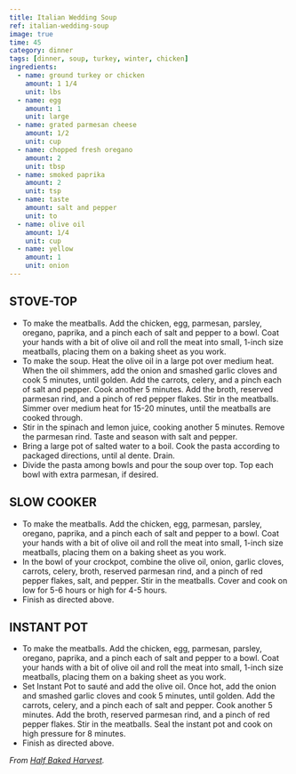 ```yaml
---
title: Italian Wedding Soup
ref: italian-wedding-soup
image: true
time: 45
category: dinner
tags: [dinner, soup, turkey, winter, chicken]
ingredients:
  - name: ground turkey or chicken
    amount: 1 1/4
    unit: lbs
  - name: egg
    amount: 1 
    unit: large
  - name: grated parmesan cheese
    amount: 1/2
    unit: cup
  - name: chopped fresh oregano
    amount: 2
    unit: tbsp
  - name: smoked paprika
    amount: 2
    unit: tsp
  - name: taste
    amount: salt and pepper
    unit: to
  - name: olive oil
    amount: 1/4
    unit: cup
  - name: yellow
    amount: 1
    unit: onion
---
```



## STOVE-TOP
- To make the meatballs. Add the chicken, egg, parmesan, parsley, oregano, paprika, and a pinch each of salt and pepper to a bowl. Coat your hands with a bit of olive oil and roll the meat into small, 1-inch size meatballs, placing them on a baking sheet as you work.
- To make the soup. Heat the olive oil in a large pot over medium heat. When the oil shimmers, add the onion and smashed garlic cloves and cook 5 minutes, until golden. Add the carrots, celery, and a pinch each of salt and pepper. Cook another 5 minutes. Add the broth, reserved parmesan rind, and a pinch of red pepper flakes. Stir in the meatballs. Simmer over medium heat for 15-20 minutes, until the meatballs are cooked through.
- Stir in the spinach and lemon juice, cooking another 5 minutes. Remove the parmesan rind. Taste and season with salt and pepper.
- Bring a large pot of salted water to a boil. Cook the pasta according to packaged directions, until al dente. Drain.
- Divide the pasta among bowls and pour the soup over top. Top each bowl with extra parmesan, if desired.

## SLOW COOKER
- To make the meatballs. Add the chicken, egg, parmesan, parsley, oregano, paprika, and a pinch each of salt and pepper to a bowl. Coat your hands with a bit of olive oil and roll the meat into small, 1-inch size meatballs, placing them on a baking sheet as you work.
- In the bowl of your crockpot, combine the olive oil, onion, garlic cloves, carrots, celery, broth, reserved parmesan rind, and a pinch of red pepper flakes, salt, and pepper. Stir in the meatballs. Cover and cook on low for 5-6 hours or high for 4-5 hours. 
- Finish as directed above.

## INSTANT POT
- To make the meatballs. Add the chicken, egg, parmesan, parsley, oregano, paprika, and a pinch each of salt and pepper to a bowl. Coat your hands with a bit of olive oil and roll the meat into small, 1-inch size meatballs, placing them on a baking sheet as you work.
- Set Instant Pot to sauté and add the olive oil. Once hot, add the onion and smashed garlic cloves and cook 5 minutes, until golden. Add the carrots, celery, and a pinch each of salt and pepper. Cook another 5 minutes. Add the broth, reserved parmesan rind, and a pinch of red pepper flakes. Stir in the meatballs. Seal the instant pot and cook on high pressure for 8 minutes. 
- Finish as directed above.

_From [Half Baked Harvest](https://www.halfbakedharvest.com/healthier-italian-wedding-soup/)._
